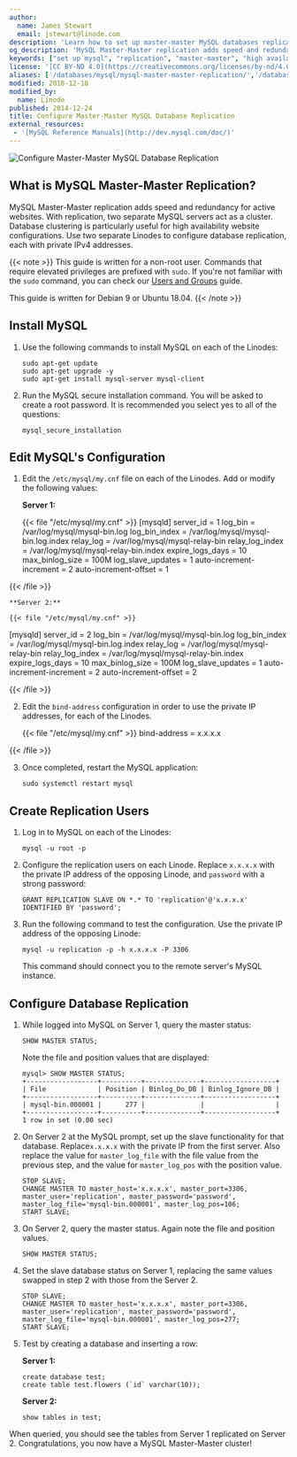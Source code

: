 ```yaml
---
author:
  name: James Stewart
  email: jstewart@linode.com
description: 'Learn how to set up master-master MySQL databases replication in this simple step-by-step tutorial.'
og_description: 'MySQL Master-Master replication adds speed and redundancy. With replication, two separate MySQL servers act as a cluster, particularly useful for high availability website configurations. Use this guide to configure database replication on your Linode.'
keywords: ["set up mysql", "replication", "master-master", "high availability"]
license: '[CC BY-ND 4.0](https://creativecommons.org/licenses/by-nd/4.0)'
aliases: ['/databases/mysql/mysql-master-master-replication/','/databases/mysql/backup-options/','/databases/mysql/mysql-master-master/']
modified: 2018-12-18
modified_by:
  name: Linode
published: 2014-12-24
title: Configure Master-Master MySQL Database Replication
external_resources:
 - '[MySQL Reference Manuals](http://dev.mysql.com/doc/)'
---
```


![Configure Master-Master MySQL Database Replication](mysql-master-master-replication-title.jpg "Configure Master-Master MySQL Database Replication")

## What is MySQL Master-Master Replication?

MySQL Master-Master replication adds speed and redundancy for active websites. With replication, two separate MySQL servers act as a cluster. Database clustering is particularly useful for high availability website configurations. Use two separate Linodes to configure database replication, each with private IPv4 addresses.

{{< note >}}
This guide is written for a non-root user. Commands that require elevated privileges are prefixed with `sudo`. If you're not familiar with the `sudo` command, you can check our [Users and Groups](/docs/tools-reference/linux-users-and-groups) guide.

This guide is written for Debian 9 or Ubuntu 18.04.
{{< /note >}}

## Install MySQL

1.  Use the following commands to install MySQL on each of the Linodes:

        sudo apt-get update
        sudo apt-get upgrade -y
        sudo apt-get install mysql-server mysql-client

2.  Run the MySQL secure installation command. You will be asked to create a root password. It is recommended you select yes to all of the questions:

        mysql_secure_installation

## Edit MySQL's Configuration

1.  Edit the `/etc/mysql/my.cnf` file on each of the Linodes. Add or modify the following values:

    **Server 1:**

    {{< file "/etc/mysql/my.cnf" >}}
[mysqld]
server_id           = 1
log_bin             = /var/log/mysql/mysql-bin.log
log_bin_index       = /var/log/mysql/mysql-bin.log.index
relay_log           = /var/log/mysql/mysql-relay-bin
relay_log_index     = /var/log/mysql/mysql-relay-bin.index
expire_logs_days    = 10
max_binlog_size     = 100M
log_slave_updates   = 1
auto-increment-increment = 2
auto-increment-offset = 1

{{< /file >}}


    **Server 2:**

    {{< file "/etc/mysql/my.cnf" >}}
[mysqld]
server_id           = 2
log_bin             = /var/log/mysql/mysql-bin.log
log_bin_index       = /var/log/mysql/mysql-bin.log.index
relay_log           = /var/log/mysql/mysql-relay-bin
relay_log_index     = /var/log/mysql/mysql-relay-bin.index
expire_logs_days    = 10
max_binlog_size     = 100M
log_slave_updates   = 1
auto-increment-increment = 2
auto-increment-offset = 2

{{< /file >}}


2. Edit the `bind-address` configuration in order to use the private IP addresses, for each of the Linodes.

    {{< file "/etc/mysql/my.cnf" >}}
bind-address    = x.x.x.x

{{< /file >}}


3.  Once completed, restart the MySQL application:

        sudo systemctl restart mysql

## Create Replication Users

1.  Log in to MySQL on each of the Linodes:

        mysql -u root -p

2.  Configure the replication users on each Linode.  Replace `x.x.x.x` with the private IP address of the opposing Linode, and `password` with a strong password:

        GRANT REPLICATION SLAVE ON *.* TO 'replication'@'x.x.x.x' IDENTIFIED BY 'password';

3.  Run the following command to test the configuration. Use the private IP address of the opposing Linode:

        mysql -u replication -p -h x.x.x.x -P 3306

    This command should connect you to the remote server's MySQL instance.

## Configure Database Replication


1.  While logged into MySQL on Server 1, query the master status:

        SHOW MASTER STATUS;

    Note the file and position values that are displayed:

        mysql> SHOW MASTER STATUS;
        +------------------+----------+--------------+------------------+
        | File             | Position | Binlog_Do_DB | Binlog_Ignore_DB |
        +------------------+----------+--------------+------------------+
        | mysql-bin.000001 |      277 |              |                  |
        +------------------+----------+--------------+------------------+
        1 row in set (0.00 sec)

2.  On Server 2 at the MySQL prompt, set up the slave functionality for that database.  Replace`x.x.x.x` with the private IP from the first server. Also replace the value for `master_log_file` with the file value from the previous step, and the value for `master_log_pos` with the position value.

        STOP SLAVE;
        CHANGE MASTER TO master_host='x.x.x.x', master_port=3306, master_user='replication', master_password='password', master_log_file='mysql-bin.000001', master_log_pos=106;
        START SLAVE;

3.  On Server 2, query the master status. Again note the file and position values.

        SHOW MASTER STATUS;

4.  Set the slave database status on Server 1, replacing the same values swapped in step 2 with those from the Server 2.

        STOP SLAVE;
        CHANGE MASTER TO master_host='x.x.x.x', master_port=3306, master_user='replication', master_password='password', master_log_file='mysql-bin.000001', master_log_pos=277;
        START SLAVE;

5.  Test by creating a database and inserting a row:

    **Server 1:**

        create database test;
        create table test.flowers (`id` varchar(10));

    **Server 2:**

        show tables in test;

When queried, you should see the tables from Server 1 replicated on Server 2.  Congratulations, you now have a MySQL Master-Master cluster!

